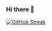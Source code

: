### Hi there 👋

[![GitHub Streak](https://github-readme-streak-stats.herokuapp.com/?user=Ericode254)](https://git.io/streak-stats)


